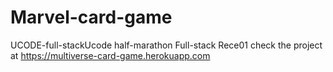 # Marvel-card-game
UCODE-full-stackUcode half-marathon Full-stack
Rece01
check the project at https://multiverse-card-game.herokuapp.com
